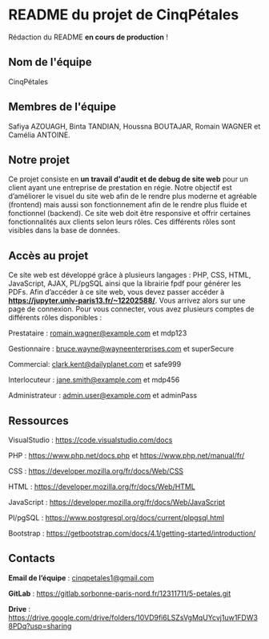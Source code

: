 # README du projet de CinqPétales

Rédaction du README **en cours de production** !

## Nom de l'équipe
CinqPétales

## Membres de l'équipe
Safiya AZOUAGH, Binta TANDIAN, Houssna BOUTAJAR, Romain WAGNER et Camélia ANTOINE.

## Notre projet 
Ce projet consiste en **un travail d'audit et de debug de site web** pour un client ayant une entreprise de prestation en régie.
Notre objectif est d’améliorer le visuel du site web afin de le rendre plus moderne et agréable (frontend) mais aussi son fonctionnement afin de le rendre plus fluide et fonctionnel (backend).
Ce site web doit être responsive et offrir certaines fonctionnalités aux clients selon leurs rôles.
Ces différents rôles sont visibles dans la base de données.

## Accès au projet
Ce site web est développé grâce à plusieurs langages : PHP, CSS, HTML, JavaScript, AJAX, PL/pgSQL ainsi que la librairie fpdf pour générer les PDFs. Afin d’accéder à ce site web, vous devez passer accéder à **https://jupyter.univ-paris13.fr/~12202588/**. 
Vous arrivez alors sur une page de connexion.
Pour vous connecter, vous avez plusieurs comptes de différents rôles disponibles :

Prestataire : romain.wagner@example.com et mdp123

Gestionnaire : bruce.wayne@wayneenterprises.com et superSecure

Commercial: clark.kent@dailyplanet.com et safe999

Interlocuteur : jane.smith@example.com et mdp456

Administrateur : admin.user@example.com et adminPass

## Ressources
VisualStudio : https://code.visualstudio.com/docs

PHP : https://www.php.net/docs.php et https://www.php.net/manual/fr/

CSS : https://developer.mozilla.org/fr/docs/Web/CSS

HTML : https://developer.mozilla.org/fr/docs/Web/HTML 

JavaScript : https://developer.mozilla.org/fr/docs/Web/JavaScript 

Pl/pgSQL : https://www.postgresql.org/docs/current/plpgsql.html 

Bootstrap : https://getbootstrap.com/docs/4.1/getting-started/introduction/ 

## Contacts
**Email de l’équipe** : cinqpetales1@gmail.com

**GitLab** : https://gitlab.sorbonne-paris-nord.fr/12311711/5-petales.git 

**Drive** : https://drive.google.com/drive/folders/10VD9fi6LSZsVgMqUYcvj1uw1FDW38PDq?usp=sharing 
